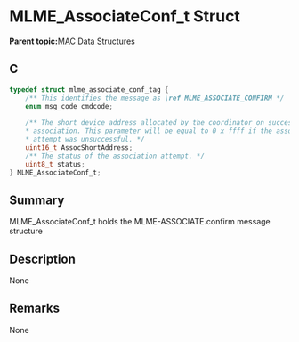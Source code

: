 # MLME\_AssociateConf\_t Struct

**Parent topic:**[MAC Data Structures](GUID-D83EFB67-1CD2-4DDB-825D-8A6090B47CA1.md)

## C

```c
typedef struct mlme_associate_conf_tag {
    /** This identifies the message as \ref MLME_ASSOCIATE_CONFIRM */
    enum msg_code cmdcode;
    
    /** The short device address allocated by the coordinator on successful
    * association. This parameter will be equal to 0 x ffff if the association
    * attempt was unsuccessful. */
    uint16_t AssocShortAddress;
    /** The status of the association attempt. */
    uint8_t status;
} MLME_AssociateConf_t;

```

## Summary

MLME\_AssociateConf\_t holds the MLME-ASSOCIATE.confirm message structure

## Description

None

## Remarks

None


